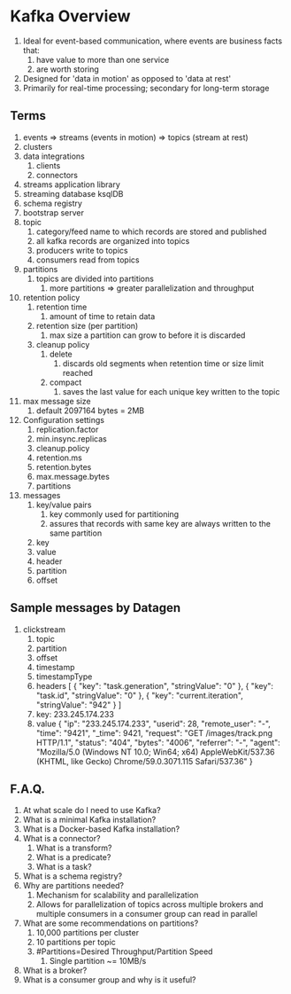 # Kafka Overview

1. Ideal for event-based communication, where events are business facts that:
   1. have value to more than one service
   1. are worth storing
1. Designed for 'data in motion' as opposed to 'data at rest'
1. Primarily for real-time processing; secondary for long-term storage

## Terms

1. events => streams (events in motion) => topics (stream at rest)
1. clusters
1. data integrations
   1. clients
   1. connectors
1. streams application library
1. streaming database ksqlDB
1. schema registry
1. bootstrap server
1. topic
   1. category/feed name to which records are stored and published
   1. all kafka records are organized into topics
   1. producers write to topics
   1. consumers read from topics
1. partitions
   1. topics are divided into partitions
      1. more partitions => greater parallelization and throughput
1. retention policy
   1. retention time
      1. amount of time to retain data
   1. retention size (per partition)
      1. max size a partition can grow to before it is discarded
   1. cleanup policy
      1. delete
         1. discards old segments when retention time or size limit reached
      1. compact
         1. saves the last value for each unique key written to the topic
1. max message size
   1. default 2097164 bytes = 2MB
1. Configuration settings
   1. replication.factor
   1. min.insync.replicas
   1. cleanup.policy
   1. retention.ms
   1. retention.bytes
   1. max.message.bytes
   1. partitions
1. messages
   1. key/value pairs
      1. key commonly used for partitioning
      1. assures that records with same key are always written to the same partition
   1. key
   1. value
   1. header
   1. partition
   1. offset

## Sample messages by Datagen

1. clickstream
   1. topic
   1. partition
   1. offset
   1. timestamp
   1. timestampType
   1. headers
      [
      {
      "key": "task.generation",
      "stringValue": "0"
      },
      {
      "key": "task.id",
      "stringValue": "0"
      },
      {
      "key": "current.iteration",
      "stringValue": "942"
      }
      ]
   1. key: 233.245.174.233
   1. value
      {
      "ip": "233.245.174.233",
      "userid": 28,
      "remote_user": "-",
      "time": "9421",
      "\_time": 9421,
      "request": "GET /images/track.png HTTP/1.1",
      "status": "404",
      "bytes": "4006",
      "referrer": "-",
      "agent": "Mozilla/5.0 (Windows NT 10.0; Win64; x64) AppleWebKit/537.36 (KHTML, like Gecko) Chrome/59.0.3071.115 Safari/537.36"
      }

## F.A.Q.

1. At what scale do I need to use Kafka?
1. What is a minimal Kafka installation?
1. What is a Docker-based Kafka installation?
1. What is a connector?
   1. What is a transform?
   1. What is a predicate?
   1. What is a task?
1. What is a schema registry?
1. Why are partitions needed?
   1. Mechanism for scalability and parallelization
   1. Allows for parallelization of topics across multiple brokers and multiple consumers in a consumer group can read in parallel
1. What are some recommendations on partitions?
   1. 10,000 partitions per cluster
   1. 10 partitions per topic
   1. #Partitions=Desired Throughput/Partition Speed
      1. Single partition ~= 10MB/s
1. What is a broker?
1. What is a consumer group and why is it useful?
